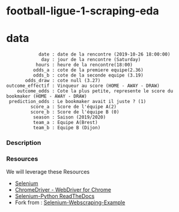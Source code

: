 # football-ligue-1-scraping-eda


# data
```
            date : date de la rencontre (2019-10-26 18:00:00)
             day : jour de la rencontre (Saturday)
           hours : heure de la rencontre(18:00)
          odds_a : cote de la premiere equipe(2.36)
          odds_b : cote de la seconde equipe (3.19)
       odds_draw : cote null (3.27)
outcome_effectif : Vinqueur au score (HOME - AWAY - DRAW)
    outcome_odds : Cote la plus petite, represente le score du bookmaker (HOME - AWAY - DRAW)
 prediction_odds : Le bookmaker avait il juste ? (1)
         score_a : Score de l'équipe A(2) 
         score_b : Score de l'équipe B (0)
          season : Saison (2019/2020)
          team_a : Equipe A(Brest)
          team_b : Equipe B (Dijon)

```
### Description

### Resources

We will leverage these Resources
* [Selenium](https://pypi.python.org/pypi/selenium)
* [ChromeDriver - WebDriver for Chrome](https://sites.google.com/a/chromium.org/chromedriver/downloads)
* [Selenium-Python ReadTheDocs](http://selenium-python.readthedocs.io/)
* Fork from : [Selenium-Webscraping-Example](https://github.com/TheDancerCodes/Selenium-Webscraping-Example)
